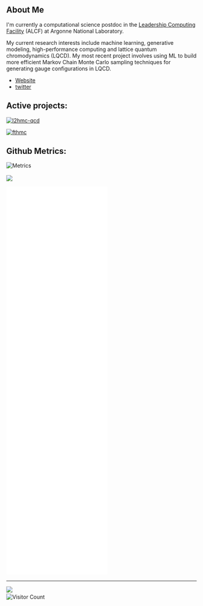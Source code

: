 ## About Me
I'm currently a computational science postdoc in the [Leadership Computing Facility](https://alcf.anl.gov) (ALCF) at Argonne National Laboratory.

My current research interests include machine learning, generative modeling, high-performance computing and lattice quantum chromodynamics (LQCD).
My most recent project involves using ML to build more efficient Markov Chain Monte Carlo sampling techniques for generating gauge configurations in LQCD.

- [Website](https://www.samforeman.me)
- [twitter](https://twitter.com/saforem2)

<!---- [<img src="https://img.icons8.com/color/24/000000/twitter--v1.png"/>](twitter) --->

## Active projects:
[![`l2hmc-qcd`](https://github-readme-stats.vercel.app/api/pin/?username=saforem2&repo=l2hmc-qcd&theme=dark&hide_border=true&bg_color=0d1118)](https://github.com/saforem2/l2hmc-qcd)

[![`fthmc`](https://github-readme-stats.vercel.app/api/pin/?username=nftqcd&repo=fthmc&theme=dark&hide_border=true&bg_color=0d1118)](https://github.com/nftqcd/fthmc)

<!---  - [`l2hmc-qcd`](https://github.com/saforem2/l2hmc-qcd/)--->
<!---  - [![`l2hmc-qcd`]](https://github.com/saforem2/l2hmc-qcd)--->


## Github Metrics:
![Metrics](https://metrics.lecoq.io/saforem2?template=classic&base.header=0&base.activity=0&base.community=0&base.repositories=0&base.metadata=0&tweets=1&tweets.attachments=true&tweets.limit=2&tweets.user=saforem2&config.timezone=America%2FChicago)

<a href="https://github.com/anuraghazra/github-readme-stats">
  <img align="center" src="https://github-readme-stats.vercel.app/api?username=saforem2&theme=dark&bg_color=0d1118&hide_border=true" />
</a>
<!---<a href="https://github.com/anuraghazra/convoychat">--->
<!---  <img align="center" src="https://github-readme-stats.vercel.app/api/top-langs/?username=saforem2&theme=dark&langs_count=4" />--->
<!---</a>--->
<!---[![Sam's github stats](https://github-readme-stats.vercel.app/api?username=saforem2&theme=dark)](https://github.com/saforem2/github-readme-stats)--->

<!---[![Top Langs](https://github-readme-stats.vercel.app/api/top-langs/?username=saforem2&theme=dark&langs_count=8)](https://github.com/saforem2/github-readme-stats)--->

<!---[![saforem2's wakatime stats](https://github-readme-stats.vercel.app/api/wakatime?username=saforem2&theme=dark)](https://github.com/saforem2/github-readme-stats)--->

<!---![Anurag's github stats](https://github-readme-stats.vercel.app/api?username=anuraghazra&theme=dark&show_icons=true)--->
<!--
**saforem2/saforem2** is a ✨ _special_ ✨ repository because its `README.md` (this file) appears on your GitHub profile.
<a href="https://github.com/anuraghazra/github-readme-stats">
  <img align="center" src="https://github-readme-stats.vercel.app/api/pin/?username=anuraghazra&repo=github-readme-stats" />
</a>
<a href="https://github.com/anuraghazra/convoychat">
  <img align="center" src="https://github-readme-stats.vercel.app/api/pin/?username=anuraghazra&repo=convoychat" />
</a>

Here are some ideas to get you started:

- 🔭 I’m currently working on ...
- 🌱 I’m currently learning ...
- 👯 I’m looking to collaborate on ...
- 🤔 I’m looking for help with ...
- 💬 Ask me about ...
- 📫 How to reach me: ...
- 😄 Pronouns: ...
- ⚡ Fun fact: ...
-->
<!---![Metrics](https://metrics.lecoq.io/saforem2?template=classic&isocalendar=1&stars=1&activity=1&tweets=1&music=1&isocalendar.duration=half-year&stars.limit=4&activity.limit=5&activity.days=14&activity.filter=all&activity.visibility=all&activity.timestamps=false&music.limit=4&music.played.at=false&music.user=.user.login&tweets.attachments=true&tweets.limit=2&tweets.user=saforem2&config.timezone=America%2FChicago)--->
<!-- If you're using "master" as default branch -->
![Metrics](https://github.com/saforem2/saforem2/blob/main/github-metrics.svg)
<!---my-github-user/my-github-user/blob/master/github-metrics.svg)--->
---


![](https://komarev.com/ghpvc/?username=saforem2)   
![Visitor Count](https://profile-counter.glitch.me/saforem2/count.svg)
